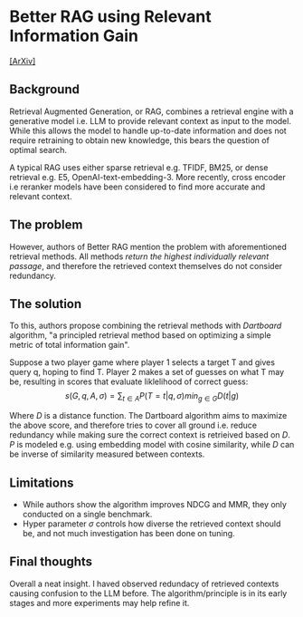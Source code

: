 # Better RAG using Relevant Information Gain

[[ArXiv]](https://arxiv.org/abs/2407.12101)

## Background

Retrieval Augmented Generation, or RAG, combines a retrieval engine with a generative model i.e. LLM to provide relevant context as input to the model. While this allows the model to handle up-to-date information and does not require retraining to obtain new knowledge, this bears the question of optimal search.

A typical RAG uses either sparse retrieval e.g. TFIDF, BM25, or dense retrieval e.g. E5, OpenAI-text-embedding-3. More recently, cross encoder i.e reranker models have been considered to find more accurate and relevant context.

## The problem

However, authors of Better RAG mention the problem with aforementioned retrieval methods. All methods *return the highest individually relevant passage*, and therefore the retrieved context themselves do not consider redundancy.

## The solution

To this, authors propose combining the retrieval methods with *Dartboard* algorithm, "a principled retrieval method based on optimizing a simple metric of total information gain".

Suppose a two player game where player 1 selects a target T and gives query q, hoping to find T. Player 2 makes a set of guesses on what T may be, resulting in scores that evaluate liklelihood of correct guess:
$$s(G,q,A,\sigma) = \sum_{t\in A} P(T=t|q,\sigma) min_{g\in G} D(t|g)$$

Where $D$ is a distance function. The Dartboard algorithm aims to maximize the above score, and therefore tries to cover all ground i.e. reduce redundancy while making sure the correct context is retrieived based on $D$. $P$ is modeled e.g. using embedding model with cosine similarity, while $D$ can be inverse of similarity measured between contexts. 

## Limitations
* While authors show the algorithm improves NDCG and MMR, they only conducted on a single benchmark.
* Hyper parameter $\sigma$ controls how diverse the retrieved context should be, and not much investigation has been done on tuning.

## Final thoughts
Overall a neat insight. I haved observed redundacy of retrieved contexts causing confusion to the LLM before. The algorithm/principle is in its early stages and more experiments may help refine it. 

